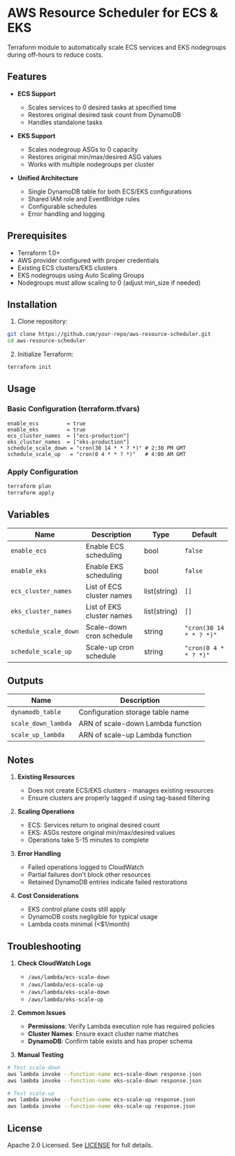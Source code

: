 # AWS Resource Scheduler for ECS & EKS

Terraform module to automatically scale ECS services and EKS nodegroups during off-hours to reduce costs.

## Features

- **ECS Support**
  - Scales services to 0 desired tasks at specified time
  - Restores original desired task count from DynamoDB
  - Handles standalone tasks

- **EKS Support**
  - Scales nodegroup ASGs to 0 capacity
  - Restores original min/max/desired ASG values
  - Works with multiple nodegroups per cluster

- **Unified Architecture**
  - Single DynamoDB table for both ECS/EKS configurations
  - Shared IAM role and EventBridge rules
  - Configurable schedules
  - Error handling and logging

## Prerequisites

- Terraform 1.0+
- AWS provider configured with proper credentials
- Existing ECS clusters/EKS clusters
- EKS nodegroups using Auto Scaling Groups
- Nodegroups must allow scaling to 0 (adjust min_size if needed)

## Installation

1. Clone repository:
```bash
git clone https://github.com/your-repo/aws-resource-scheduler.git
cd aws-resource-scheduler
```

2. Initialize Terraform:
```bash
terraform init
```

## Usage

### Basic Configuration (terraform.tfvars)
```hcl
enable_ecs         = true
enable_eks         = true
ecs_cluster_names  = ["ecs-production"]
eks_cluster_names  = ["eks-production"]
schedule_scale_down = "cron(30 14 * * ? *)" # 2:30 PM GMT
schedule_scale_up   = "cron(0 4 * * ? *)"   # 4:00 AM GMT
```

### Apply Configuration
```bash
terraform plan
terraform apply
```

## Variables

| Name | Description | Type | Default |
|------|-------------|------|---------|
| `enable_ecs` | Enable ECS scheduling | bool | `false` |
| `enable_eks` | Enable EKS scheduling | bool | `false` |
| `ecs_cluster_names` | List of ECS cluster names | list(string) | `[]` |
| `eks_cluster_names` | List of EKS cluster names | list(string) | `[]` |
| `schedule_scale_down` | Scale-down cron schedule | string | `"cron(30 14 * * ? *)"` |
| `schedule_scale_up` | Scale-up cron schedule | string | `"cron(0 4 * * ? *)"` |

## Outputs

| Name | Description |
|------|-------------|
| `dynamodb_table` | Configuration storage table name |
| `scale_down_lambda` | ARN of scale-down Lambda function |
| `scale_up_lambda` | ARN of scale-up Lambda function |

## Notes

1. **Existing Resources**
   - Does not create ECS/EKS clusters - manages existing resources
   - Ensure clusters are properly tagged if using tag-based filtering

2. **Scaling Operations**
   - ECS: Services return to original desired count
   - EKS: ASGs restore original min/max/desired values
   - Operations take 5-15 minutes to complete

3. **Error Handling**
   - Failed operations logged to CloudWatch
   - Partial failures don't block other resources
   - Retained DynamoDB entries indicate failed restorations

4. **Cost Considerations**
   - EKS control plane costs still apply
   - DynamoDB costs negligible for typical usage
   - Lambda costs minimal (<$1/month)

## Troubleshooting

1. **Check CloudWatch Logs**
   - `/aws/lambda/ecs-scale-down`
   - `/aws/lambda/ecs-scale-up`
   - `/aws/lambda/eks-scale-down`
   - `/aws/lambda/eks-scale-up`

2. **Common Issues**
   - **Permissions**: Verify Lambda execution role has required policies
   - **Cluster Names**: Ensure exact cluster name matches
   - **DynamoDB**: Confirm table exists and has proper schema

3. **Manual Testing**
```bash
# Test scale-down
aws lambda invoke --function-name ecs-scale-down response.json
aws lambda invoke --function-name eks-scale-down response.json

# Test scale-up 
aws lambda invoke --function-name ecs-scale-up response.json
aws lambda invoke --function-name eks-scale-up response.json
```

## License

Apache 2.0 Licensed. See [LICENSE](LICENSE) for full details.
